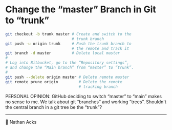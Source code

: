 # Change the “master” Branch in Git to “trunk”

```bash
git checkout -b trunk master # Create and switch to the
                             # trunk branch
git push -u origin trunk     # Push the trunk branch to
                             # the remote and track it
git branch -d master         # Delete local master
#
# Log into Bitbucket, go to the “Repository settings”,
# and change the “Main branch” from “master” to “trunk”.
#
git push --delete origin master # Delete remote master
git remote prune origin         # Delete the remote
                                # tracking branch
```

PERSONAL OPINION: GitHub deciding to switch “master” to “main” makes no sense to me. We talk about git “branches” and working “trees”. Shouldn't the central branch in a git tree be the “trunk”?

- - - -

<span aria-hidden="true">👤</span> Nathan Acks
